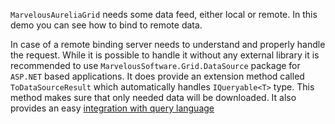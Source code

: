 `MarvelousAureliaGrid` needs some data feed, either local or remote. In this demo you can see how to bind to remote data.

In case of a remote binding server needs to understand and properly handle the request. While it is possible to handle
it without any external library it is recommended to use `MarvelousSoftware.Grid.DataSource` package for `ASP.NET`
based applications. It does provide an extension method called `ToDataSourceResult` which automatically handles `IQueryable<T>` type.
This method makes sure that only needed data will be downloaded. 
It also provides an easy [integration with query language](#/grid/sample/general-query-language)